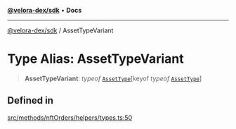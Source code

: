 [**@velora-dex/sdk**](../README.md) • **Docs**

***

[@velora-dex/sdk](../globals.md) / AssetTypeVariant

# Type Alias: AssetTypeVariant

> **AssetTypeVariant**: *typeof* [`AssetType`](../variables/AssetType.md)\[keyof *typeof* [`AssetType`](../variables/AssetType.md)\]

## Defined in

[src/methods/nftOrders/helpers/types.ts:50](https://github.com/VeloraDEX/paraswap-sdk/blob/feat/velora/src/methods/nftOrders/helpers/types.ts#L50)
